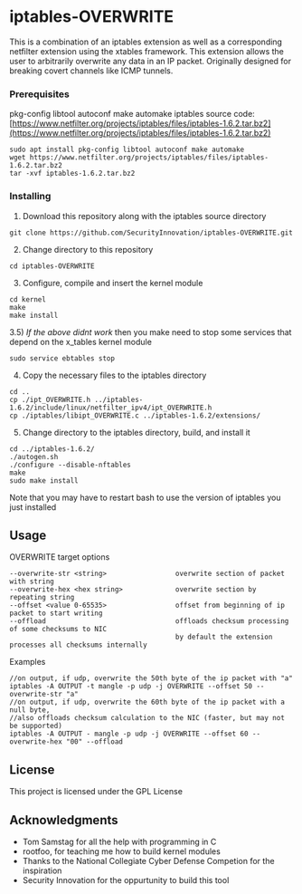 # iptables-OVERWRITE 

This is a combination of an iptables extension as well as a corresponding netfilter extension using the xtables framework. This extension allows the user to arbitrarily overwrite any data in an IP packet. Originally designed for breaking covert channels like ICMP tunnels.

### Prerequisites

pkg-config
libtool
autoconf
make
automake
iptables source code: [https://www.netfilter.org/projects/iptables/files/iptables-1.6.2.tar.bz2](https://www.netfilter.org/projects/iptables/files/iptables-1.6.2.tar.bz2)

```
sudo apt install pkg-config libtool autoconf make automake
wget https://www.netfilter.org/projects/iptables/files/iptables-1.6.2.tar.bz2
tar -xvf iptables-1.6.2.tar.bz2 
```

### Installing

1) Download this repository along with the iptables source directory 

```
git clone https://github.com/SecurityInnovation/iptables-OVERWRITE.git
```

2) Change directory to this repository
```
cd iptables-OVERWRITE
```

3) Configure, compile and insert the kernel module
```
cd kernel
make
make install
```

3.5) _If the above didnt work_ then you make need to stop some services that depend on the x\_tables kernel module
```
sudo service ebtables stop
```

4) Copy the necessary files to the iptables directory
```
cd ..
cp ./ipt_OVERWRITE.h ../iptables-1.6.2/include/linux/netfilter_ipv4/ipt_OVERWRITE.h
cp ./iptables/libipt_OVERWRITE.c ../iptables-1.6.2/extensions/
```

5) Change directory to the iptables directory, build, and install it
```
cd ../iptables-1.6.2/
./autogen.sh
./configure --disable-nftables
make
sudo make install
```

Note that you may have to restart bash to use the version of iptables you just installed

## Usage
OVERWRITE target options
```
--overwrite-str <string>                 overwrite section of packet with string
--overwrite-hex <hex string>             overwrite section by repeating string
--offset <value 0-65535>                 offset from beginning of ip packet to start writing
--offload                                offloads checksum processing of some checksums to NIC
                                         by default the extension processes all checksums internally
```
Examples
```
//on output, if udp, overwrite the 50th byte of the ip packet with "a"
iptables -A OUTPUT -t mangle -p udp -j OVERWRITE --offset 50 --overwrite-str "a"
//on output, if udp, overwrite the 60th byte of the ip packet with a null byte, 
//also offloads checksum calculation to the NIC (faster, but may not be supported)
iptables -A OUTPUT - mangle -p udp -j OVERWRITE --offset 60 --overwrite-hex "00" --offload
```

## License
This project is licensed under the GPL License

## Acknowledgments

* Tom Samstag for all the help with programming in C
* rootfoo, for teaching me how to build kernel modules
* Thanks to the National Collegiate Cyber Defense Competion for the inspiration
* Security Innovation for the oppurtunity to build this tool


